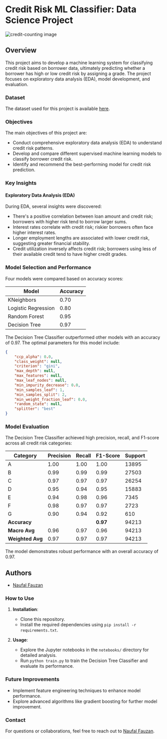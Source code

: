 # Credit Risk ML Classifier: Data Science Project

![credit-counting image](docs/credit-image.png)

## Overview

This project aims to develop a machine learning system for classifying credit risk based on borrower data, ultimately predicting whether a borrower has high or low credit risk by assigning a grade. The project focuses on exploratory data analysis (EDA), model development, and evaluation.

### Dataset

The dataset used for this project is available [here](https://rakamin-lms.s3.ap-southeast-1.amazonaws.com/vix-assets/idx-partners/loan_data_2007_2014.csv).

### Objectives

The main objectives of this project are:

- Conduct comprehensive exploratory data analysis (EDA) to understand credit risk patterns.
- Develop and compare different supervised machine learning models to classify borrower credit risk.
- Identify and recommend the best-performing model for credit risk prediction.

### Key Insights

#### Exploratory Data Analysis (EDA)

During EDA, several insights were discovered:

- There's a positive correlation between loan amount and credit risk; borrowers with higher risk tend to borrow larger sums.
- Interest rates correlate with credit risk; riskier borrowers often face higher interest rates.
- Longer employment lengths are associated with lower credit risk, suggesting greater financial stability.
- Credit utilization inversely affects credit risk; borrowers using less of their available credit tend to have higher credit grades.

### Model Selection and Performance

Four models were compared based on accuracy scores:

| Model           | Accuracy |
|-----------------|----------|
| KNeighbors      | 0.70     |
| Logistic Regression | 0.80 |
| Random Forest   | 0.95     |
| Decision Tree   | 0.97     |

The Decision Tree Classifier outperformed other models with an accuracy of 0.97. The optimal parameters for this model include:

```json
{
	"ccp_alpha": 0.0,
	"class_weight": null,
	"criterion": "gini",
	"max_depth": null,
	"max_features": null,
	"max_leaf_nodes": null,
	"min_impurity_decrease": 0.0,
	"min_samples_leaf": 1,
	"min_samples_split": 2,
	"min_weight_fraction_leaf": 0.0,
	"random_state": null,
	"splitter": "best"
}
```

### Model Evaluation

The Decision Tree Classifier achieved high precision, recall, and F1-score across all credit risk categories:

| Category      | Precision | Recall | F1-Score | Support |
|---------------|-----------|--------|----------|---------|
| A             | 1.00      | 1.00   | 1.00     | 13895   |
| B             | 0.99      | 0.99   | 0.99     | 27503   |
| C             | 0.97      | 0.97   | 0.97     | 26254   |
| D             | 0.95      | 0.94   | 0.95     | 15883   |
| E             | 0.94      | 0.98   | 0.96     | 7345    |
| F             | 0.98      | 0.97   | 0.97     | 2723    |
| G             | 0.90      | 0.94   | 0.92     | 610     |
| **Accuracy**  |           |        | **0.97** | 94213   |
| **Macro Avg** | 0.96      | 0.97   | 0.96     | 94213   |
| **Weighted Avg** | 0.97   | 0.97   | 0.97     | 94213   |

The model demonstrates robust performance with an overall accuracy of 0.97.

## Authors

- [Naufal Fauzan](https://github.com/andnaufal)

### How to Use

1. **Installation**:
   - Clone this repository.
   - Install the required dependencies using `pip install -r requirements.txt`.

2. **Usage**:
   - Explore the Jupyter notebooks in the `notebooks/` directory for detailed analysis.
   - Run `python train.py` to train the Decision Tree Classifier and evaluate its performance.

### Future Improvements

- Implement feature engineering techniques to enhance model performance.
- Explore advanced algorithms like gradient boosting for further model improvement.

### Contact

For questions or collaborations, feel free to reach out to [Naufal Fauzan](https://github.com/andnaufal).
